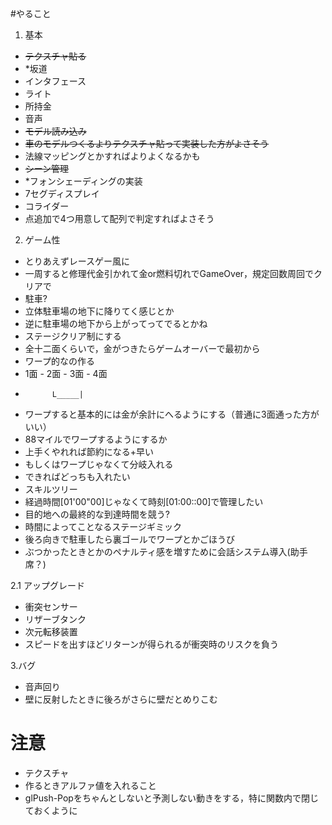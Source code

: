 #やること
1. 基本
- ~~テクスチャ貼る~~
- *坂道
- インタフェース
 - ライト
 - 所持金
- 音声
- ~~モデル読み込み~~
 - ~~車のモデルつくるよりテクスチャ貼って実装した方がよさそう~~
 - 法線マッピングとかすればよりよくなるかも
- ~~シーン管理~~
- *フォンシェーディングの実装
- 7セグディスプレイ
- コライダー
 - 点追加で4つ用意して配列で判定すればよさそう

2. ゲーム性
- とりあえずレースゲー風に
 - 一周すると修理代金引かれて金or燃料切れでGameOver，規定回数周回でクリアで
- 駐車?
 - 立体駐車場の地下に降りてく感じとか
 - 逆に駐車場の地下から上がってってでるとかね
- ステージクリア制にする
 - 全十二面くらいで，金がつきたらゲームオーバーで最初から
 - ワープ的なの作る
 - 1面 - 2面 - 3面 - 4面
 -           L_____|
 - ワープすると基本的には金が余計にへるようにする（普通に3面通った方がいい）
 - 88マイルでワープするようにするか
 - 上手くやれれば節約になる+早い
 - もしくはワープじゃなくて分岐入れる 
  - できればどっちも入れたい
 - スキルツリー
 - 経過時間[01'00"00]じゃなくて時刻[01:00::00]で管理したい
  - 目的地への最終的な到達時間を競う?
  - 時間によってことなるステージギミック
 - 後ろ向きで駐車したら裏ゴールでワープとかごほうび
 - ぶつかったときとかのペナルティ感を増すために会話システム導入(助手席？)

2.1 アップグレード
 - 衝突センサー
 - リザーブタンク
 - 次元転移装置
  - スピードを出すほどリターンが得られるが衝突時のリスクを負う

3.バグ
- 音声回り
- 壁に反射したときに後ろがさらに壁だとめりこむ

# 注意
- テクスチャ
 - 作るときアルファ値を入れること
 - glPush-Popをちゃんとしないと予測しない動きをする，特に関数内で閉じておくように